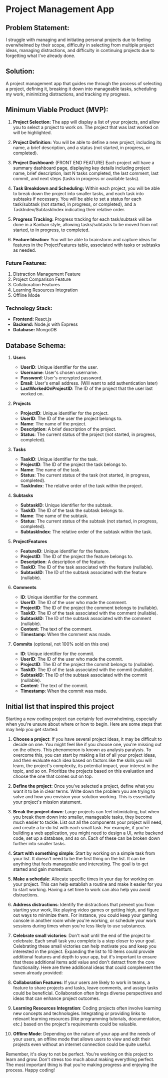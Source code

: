# Project Management App

## Problem Statement:
I struggle with managing and initiating personal projects due to feeling overwhelmed by their scope, difficulty in selecting from multiple project ideas, managing distractions, and difficulty in continuing projects due to forgetting what I've already done.

## Solution:
A project management app that guides me through the process of selecting a project, defining it, breaking it down into manageable tasks, scheduling my work, minimizing distractions, and tracking my progress.

## Minimum Viable Product (MVP):

1. **Project Selection:** The app will display a list of your projects, and allow you to select a project to work on. The project that was last worked on will be highlighted.

2. **Project Definition:** You will be able to define a new project, including its name, a brief description, and a status (not started, in progress, or completed).

3. **Project Dashboard:** (FRONT END FEATURE) Each project will have a summary dashboard page, displaying key details including project name, brief description, last N tasks completed, the last comment, last commit, and next steps (tasks in progress or available tasks).

4. **Task Breakdown and Scheduling:** Within each project, you will be able to break down the project into smaller tasks, and each task into subtasks if necessary. You will be able to set a status for each task/subtask (not started, in progress, or completed), and a TaskIndex/SubtaskIndex indicating their relative order.

5. **Progress Tracking:** Progress tracking for each task/subtask will be done in a Kanban style, allowing tasks/subtasks to be moved from not started, to in progress, to completed.

6. **Feature Ideation:** You will be able to brainstorm and capture ideas for features in the ProjectFeatures table, associated with tasks or subtasks as needed.

### Future Features:
1. Distraction Management Feature
2. Project Comparison Feature
3. Collaboration Features
4. Learning Resources Integration
5. Offline Mode

### Technology Stack:

- **Frontend:** React.js
- **Backend:** Node.js with Express
- **Database:** MongoDB

## Database Schema:

1. **Users**
    - **UserID**: Unique identifier for the user.
    - **Username**: User's chosen username.
    - **Password**: User's encrypted password.
    - **Email**: User's email address. (Will want to add authentication later)
    - **LastWorkedOnProjectID**: The ID of the project that the user last worked on.

2. **Projects**
    - **ProjectID**: Unique identifier for the project.
    - **UserID**: The ID of the user the project belongs to.
    - **Name**: The name of the project.
    - **Description**: A brief description of the project.
    - **Status**: The current status of the project (not started, in progress, completed).

3. **Tasks**
    - **TaskID**: Unique identifier for the task.
    - **ProjectID**: The ID of the project the task belongs to.
    - **Name**: The name of the task.
    - **Status**: The current status of the task (not started, in progress, completed).
    - **TaskIndex**: The relative order of the task within the project.

4. **Subtasks**
    - **SubtaskID**: Unique identifier for the subtask.
    - **TaskID**: The ID of the task the subtask belongs to.
    - **Name**: The name of the subtask.
    - **Status**: The current status of the subtask (not started, in progress, completed).
    - **SubtaskIndex**: The relative order of the subtask within the task.

5. **ProjectFeatures**
    - **FeatureID**: Unique identifier for the feature.
    - **ProjectID**: The ID of the project the feature belongs to.
    - **Description**: A description of the feature.
    - **TaskID**: The ID of the task associated with the feature (nullable).
    - **SubtaskID**: The ID of the subtask associated with the feature (nullable).

6. **Comments**
    - **ID**: Unique identifier for the comment.
    - **UserID**: The ID of the user who made the comment.
    - **ProjectID**: The ID of the project the comment belongs to (nullable).
    - **TaskID**: The ID of the task associated with the comment (nullable).
    - **SubtaskID**: The ID of the subtask associated with the comment (nullable).
    - **Content**: The text of the comment.
    - **Timestamp**: When the comment was made.

7. **Commits** (optional, not 100% sold on this one)
    - **ID**: Unique identifier for the commit.
    - **UserID**: The ID of the user who made the commit.
    - **ProjectID**: The ID of the project the commit belongs to (nullable).
    - **TaskID**: The ID of the task associated with the commit (nullable).
    - **SubtaskID**: The ID of the subtask associated with the commit (nullable).
    - **Content**: The text of the commit.
    - **Timestamp**: When the commit was made.

## Initial list that inspired this project
Starting a new coding project can certainly feel overwhelming, especially when you're unsure about where or how to begin. Here are some steps that may help you get started:

1. **Choose a project**: If you have several project ideas, it may be difficult to decide on one. You might feel like if you choose one, you're missing out on the others. This phenomenon is known as analysis paralysis. To overcome this, you can start by making a list of all your project ideas, and then evaluate each idea based on factors like the skills you will learn, the project's complexity, its potential impact, your interest in the topic, and so on. Prioritize the projects based on this evaluation and choose the one that comes out on top.

2. **Define the project**: Once you've selected a project, define what you want it to be in clear terms. Write down the problem you are trying to solve and how you envision your solution working. This is essentially your project's mission statement.

3. **Break the project down**: Large projects can feel intimidating, but when you break them down into smaller, manageable tasks, they become much easier to tackle. List out all the components your project will need, and create a to-do list with each small task. For example, if you're building a web application, you might need to design a UI, write backend code, set up a database, and so on. Each of these can be broken down further into smaller tasks.

4. **Start with something simple**: Start by working on a simple task from your list. It doesn't need to be the first thing on the list. It can be anything that feels manageable and interesting. The goal is to get started and gain momentum.

5. **Make a schedule**: Allocate specific times in your day for working on your project. This can help establish a routine and make it easier for you to start working. Having a set time to work can also help you avoid distractions.

6. **Address distractions**: Identify the distractions that prevent you from starting your work, like playing video games or getting high, and figure out ways to minimize them. For instance, you could keep your gaming console in another room while you're working, or schedule your work sessions during times when you're less likely to use substances.

7. **Celebrate small victories**: Don't wait until the end of the project to celebrate. Each small task you complete is a step closer to your goal. Celebrating these small victories can help motivate you and keep you interested in the project.
Expanding the list to 10 items could provide additional features and depth to your app, but it's important to ensure that these additional items add value and don't detract from the core functionality. Here are three additional ideas that could complement the seven already provided:

8. **Collaboration Features**: If your users are likely to work in teams, a feature to share projects and tasks, leave comments, and assign tasks could be beneficial. Collaboration often brings diverse perspectives and ideas that can enhance project outcomes.

9. **Learning Resources Integration**: Coding projects often involve learning new concepts and technologies. Integrating or providing links to relevant learning resources (like programming tutorials, documentation, etc.) based on the project's requirements could be valuable.

10. **Offline Mode**: Depending on the nature of your app and the needs of your users, an offline mode that allows users to view and edit their projects even without an internet connection could be quite useful.

Remember, it's okay to not be perfect. You're working on this project to learn and grow. Don't stress too much about making everything perfect. The most important thing is that you're making progress and enjoying the process. Happy coding!